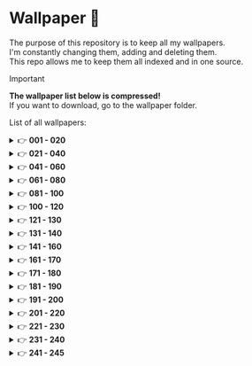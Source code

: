 # Wallpaper 🎨

The purpose of this repository is to keep all my wallpapers.<br />I'm constantly changing them, adding and deleting them.<br />This repo allows me to keep them all indexed and in one source.

> [!IMPORTANT]
> **The wallpaper list below is compressed!**<br />
> If you want to download, go to the wallpaper folder.

List of all wallpapers:

<details>
  <summary>&#128073 <b>001 - 020</b></summary><br/>

  <!-- START -->

N°001
![001_wallpaper](https://github.com/simonemargio/Wallpaper/assets/22590804/55d8f1bd-ef0f-4e48-991f-3cc6acb90ce1)
N°002
![002_wallpaper](https://github.com/simonemargio/Wallpaper/assets/22590804/031c2e05-3051-4fc9-9815-072b398bde55)
N°003
![003_wallpaper](https://github.com/simonemargio/Wallpaper/assets/22590804/b76ca13b-73d1-4b6f-ab59-801ee638caec)
N°004
![004_wallpaper](https://github.com/simonemargio/Wallpaper/assets/22590804/2d5cd822-ec45-44d2-a5f6-893cffcae092)
N°005
![005_wallpaper](https://github.com/simonemargio/Wallpaper/assets/22590804/79a6c3be-c5ee-498d-8427-1c0061699890)
N°006
![006_wallpaper](https://github.com/simonemargio/Wallpaper/assets/22590804/6aefcbeb-f666-401f-b73f-10d653ac6817)
N°007
![007_wallpaper](https://github.com/simonemargio/Wallpaper/assets/22590804/d48c516e-e4fe-4874-a801-adf215fa147f)
N°008
![008_wallpaper](https://github.com/simonemargio/Wallpaper/assets/22590804/d39c4a27-0527-40ef-80f0-23ecfe1e9699)
N°009
![009_wallpaper](https://github.com/simonemargio/Wallpaper/assets/22590804/13f13804-b921-4434-ab0b-618077c6672c)
N°010
![010_wallpaper](https://github.com/simonemargio/Wallpaper/assets/22590804/8ca2dce6-d288-4031-b160-70702ca0b48f)
N°011
![011_wallpaper](https://github.com/simonemargio/Wallpaper/assets/22590804/286f9955-df8c-4547-a089-a4804dedcd6d)
N°012
![012_wallpaper](https://github.com/simonemargio/Wallpaper/assets/22590804/9926b81d-802f-4f23-a0c2-4151051b887f)
N°013
![013_wallpaper](https://github.com/simonemargio/Wallpaper/assets/22590804/1427760e-e611-46eb-b15f-d822165470b2)
N°014
![014_wallpaper](https://github.com/simonemargio/Wallpaper/assets/22590804/af1bd7f6-7a33-4215-94ea-dd7693ce22ff)
N°015
![015_wallpaper](https://github.com/simonemargio/Wallpaper/assets/22590804/041aed32-0259-455f-abf3-d18b73319cca)
N°016
![016_wallpaper](https://github.com/simonemargio/Wallpaper/assets/22590804/a2558057-0e97-441e-9b08-cb9171c270cf)
N°017
![017_wallpaper](https://github.com/simonemargio/Wallpaper/assets/22590804/24c69fcd-d568-4a5d-937d-d922f17786c2)
N°018
![018_wallpaper](https://github.com/simonemargio/Wallpaper/assets/22590804/c1c33c8c-127d-4072-9b67-8d493a295b84)
N°019
![019_wallpaper](https://github.com/simonemargio/Wallpaper/assets/22590804/93d7d3f1-2aa0-48b5-8add-c073616296df)
N°020
![020_wallpaper](https://github.com/simonemargio/Wallpaper/assets/22590804/232c3da1-4b22-4951-9ffe-34b37952404d)

  <!-- END -->
</details>

<details>
  <summary>&#128073 <b>021 - 040</b></summary><br/>

  <!-- START -->

N°021
![021_wallpaper](https://github.com/simonemargio/Wallpaper/assets/22590804/f060c4ab-470d-49a7-b7be-3669a903c266)
N°022
![022_wallpaper](https://github.com/simonemargio/Wallpaper/assets/22590804/4e10e9db-8a07-4259-a368-ee97f6447a25)
N°023
![023_wallpaper](https://github.com/simonemargio/Wallpaper/assets/22590804/5e7d74ec-9f48-4055-9106-b6d3449a530b)
N°024
![024_wallpaper](https://github.com/simonemargio/Wallpaper/assets/22590804/b6246796-fa47-4f79-975d-79a145ce7081)
N°025
![025_wallpaper](https://github.com/simonemargio/Wallpaper/assets/22590804/4b303369-9d81-468b-80dc-a0659fabfcee)
N°026
![026_wallpaper](https://github.com/simonemargio/Wallpaper/assets/22590804/e41beb23-7c11-43b6-a719-5e201781018d)
N°027
![027_wallpaper](https://github.com/simonemargio/Wallpaper/assets/22590804/0b58faf1-a96b-4b74-8dcf-0215457510b1)
N°028
![028_wallpaper](https://github.com/simonemargio/Wallpaper/assets/22590804/9306d46d-5d52-4ac5-8112-f298f879350c)
N°029
![029_wallpaper](https://github.com/simonemargio/Wallpaper/assets/22590804/31307f1e-773e-4d5e-a52e-029ed5301aa9)
N°030
![030_wallpaper](https://github.com/simonemargio/Wallpaper/assets/22590804/dd8a28ef-4c5c-495c-87ee-3531e86a3f12)
N°031
![031_wallpaper](https://github.com/simonemargio/Wallpaper/assets/22590804/55b9d0a8-f24d-465f-bd0d-76236a3450a5)
N°032
![032_wallpaper](https://github.com/simonemargio/Wallpaper/assets/22590804/250e3da1-dadc-4e6e-8fe5-006a30e13b24)
N°033
![033_wallpaper](https://github.com/simonemargio/Wallpaper/assets/22590804/0103a645-0ae7-4b2f-b15f-41195daeefe8)
N°034
![034_wallpaper](https://github.com/simonemargio/Wallpaper/assets/22590804/82da29fc-5cac-4bf5-9978-7e45165cfb82)
N°035
![035_wallpaper](https://github.com/simonemargio/Wallpaper/assets/22590804/e12d7da9-d8ce-4615-a134-5cce9f53ec8f)
N°036
![036_wallpaper](https://github.com/simonemargio/Wallpaper/assets/22590804/598b0b71-dbee-47f5-b2d6-35061158fe55)
N°037
![037_wallpaper](https://github.com/simonemargio/Wallpaper/assets/22590804/228395e1-1f73-4a01-bfae-0a4d531fdd14)
N°038
![038_wallpaper](https://github.com/simonemargio/Wallpaper/assets/22590804/f7fa56e7-028c-4fd5-983d-41a940fb8c21)
N°039
![039_wallpaper](https://github.com/simonemargio/Wallpaper/assets/22590804/7b339f59-5f3b-4442-ba90-684b4131c955)
N°040
![040_wallpaper](https://github.com/simonemargio/Wallpaper/assets/22590804/2243b116-9433-4730-aed1-1fe8282a68b4)

  <!-- END -->
</details>

<details>
  <summary>&#128073 <b>041 - 060</b></summary><br/>

  <!-- START -->

N°041
![041_wallpaper](https://github.com/simonemargio/Wallpaper/assets/22590804/4d242c70-c70b-48aa-aa0a-7d53a9883693)
N°042
![042_wallpaper](https://github.com/simonemargio/Wallpaper/assets/22590804/1ac05a75-62e6-4ed8-b7c9-d42ea2df2c79)
N°043
![043_wallpaper](https://github.com/simonemargio/Wallpaper/assets/22590804/b96baa9d-4e90-461b-ab31-1bf295b2f839)
N°044
![044_wallpaper](https://github.com/simonemargio/Wallpaper/assets/22590804/938ed20e-f700-4d2a-9d75-4e918768eaf9)
N°045
![045_wallpaper](https://github.com/simonemargio/Wallpaper/assets/22590804/7ee205b2-9baf-4e5b-b53d-de7017c3bcee)
N°046
![046_wallpaper](https://github.com/simonemargio/Wallpaper/assets/22590804/6dede694-fd30-4476-b08e-4a0eb8bd5fe6)
N°047
![047_wallpaper](https://github.com/simonemargio/Wallpaper/assets/22590804/9e75a246-c8cd-4aab-867b-8c7cdf8c8cfa)
N°048
![048_wallpaper](https://github.com/simonemargio/Wallpaper/assets/22590804/f4bfdd0c-0d88-431e-84be-2df6f16f4140)
N°049
![049_wallpaper](https://github.com/simonemargio/Wallpaper/assets/22590804/0bb9fe96-7f87-4df3-a6ab-674866b2ca15)
N°050
![050_wallpaper](https://github.com/simonemargio/Wallpaper/assets/22590804/b829121b-e8bd-41f6-a366-1f750090394c)
N°051
![051_wallpaper](https://github.com/simonemargio/Wallpaper/assets/22590804/884a7241-5052-44be-83db-aea3b2e3a899)
N°052
![052_wallpaper](https://github.com/simonemargio/Wallpaper/assets/22590804/e551ed0d-c48f-4ee1-9bc8-44090bb6266a)
N°053
![053_wallpaper](https://github.com/simonemargio/Wallpaper/assets/22590804/5374361e-d6b5-4df3-a3f6-95f62b918453)
N°054
![054_wallpaper](https://github.com/simonemargio/Wallpaper/assets/22590804/8edc0e99-6d25-4697-b822-45d50f29d078)
N°055
![055_wallpaper](https://github.com/simonemargio/Wallpaper/assets/22590804/3e98e665-862a-4afc-93dd-361c2236c35c)
N°056
![056_wallpaper](https://github.com/simonemargio/Wallpaper/assets/22590804/c7baeda8-968d-4b40-bfb0-d5616a7e83d6)
N°057
![057_wallpaper](https://github.com/simonemargio/Wallpaper/assets/22590804/58a64f42-65cd-4a64-83b2-45b29bf186c3)
N°058
![058_wallpaper](https://github.com/simonemargio/Wallpaper/assets/22590804/9e6743f4-1990-4226-92ba-108378da28a4)
N°059
![059_wallpaper](https://github.com/simonemargio/Wallpaper/assets/22590804/16923025-342e-4558-b425-8cd703193391)
N°060
![060_wallpaper](https://github.com/simonemargio/Wallpaper/assets/22590804/815588cc-4fdb-477e-a5b4-b06e8212b8db)

  <!-- END -->
</details>

<details>
  <summary>&#128073 <b>061 - 080</b></summary><br/>

  <!-- START -->

N°061
![061_wallpaper](https://github.com/simonemargio/Wallpaper/assets/22590804/5785adad-48da-406c-ac88-943d9ea3a9ec)
N°062
![062_wallpaper](https://github.com/simonemargio/Wallpaper/assets/22590804/28f4112d-742b-41fd-92ed-0b05428ea7b7)
N°063
![063_wallpaper](https://github.com/simonemargio/Wallpaper/assets/22590804/8135b34b-29bf-448e-a367-ac21251d1895)
N°064
![064_wallpaper](https://github.com/simonemargio/Wallpaper/assets/22590804/2275f598-7f28-45ae-8694-97be678c91e0)
N°065
![065_wallpaper](https://github.com/simonemargio/Wallpaper/assets/22590804/84a89374-c416-4c17-b56e-66a7fa61eecd)
N°066
![066_wallpaper](https://github.com/simonemargio/Wallpaper/assets/22590804/dee7bb1f-7d6b-419f-908d-5500b0556f6a)
N°067
![067_wallpaper](https://github.com/simonemargio/Wallpaper/assets/22590804/e98cb2d7-fde4-4d2d-83e6-cb6a8bd27b61)
N°068
![068_wallpaper](https://github.com/simonemargio/Wallpaper/assets/22590804/cd9c3a05-c4f5-4170-a725-ff7b5b3e8217)
N°069
![069_wallpaper](https://github.com/simonemargio/Wallpaper/assets/22590804/b600bd21-01b8-4ad3-93f6-aceec61c83fe)
N°070
![070_wallpaper](https://github.com/simonemargio/Wallpaper/assets/22590804/b5da5867-7982-418d-ab0b-69e884f8ebf4)
N°071
![071_wallpaper](https://github.com/simonemargio/Wallpaper/assets/22590804/77a629fe-9c89-4fdd-9c34-0e2a06b8143e)
N°072
![072_wallpaper](https://github.com/simonemargio/Wallpaper/assets/22590804/6e4e0e7c-6a39-4fae-a028-b0be96e4c734)
N°073
![073_wallpaper](https://github.com/simonemargio/Wallpaper/assets/22590804/a4d70331-d8f9-4dec-a1cb-70e296180525)
N°074
![074_wallpaper](https://github.com/simonemargio/Wallpaper/assets/22590804/a1a3fc1f-e45c-44bc-a9e0-0ee075f450b4)
N°075
![075_wallpaper](https://github.com/simonemargio/Wallpaper/assets/22590804/9daa980a-e9cb-4db9-9899-e834739621d8)
N°076
![076_wallpaper](https://github.com/simonemargio/Wallpaper/assets/22590804/683bbd14-1272-4356-9b80-a2623814b833)
N°077
![077_wallpaper](https://github.com/simonemargio/Wallpaper/assets/22590804/24575cd9-7964-482f-9acd-9c3fc281ddb2)
N°078
![078_wallpaper](https://github.com/simonemargio/Wallpaper/assets/22590804/376d13c1-63d5-4af0-bd4f-34529291f865)
N°079
![079_wallpaper](https://github.com/simonemargio/Wallpaper/assets/22590804/29028e16-9b6b-41b2-a820-2a1fd693a49e)
N°080
![080_wallpaper](https://github.com/simonemargio/Wallpaper/assets/22590804/990ee81e-84b1-4002-a053-bab5be284e28)

  <!-- END -->
</details>

<details>
  <summary>&#128073 <b>081 - 100</b></summary><br/>

  <!-- START -->

N°081
![081_wallpaper](https://github.com/simonemargio/Wallpaper/assets/22590804/2bd18b31-9021-48a6-b0ef-3fda9fb9f85a)
N°082
![082_wallpaper](https://github.com/simonemargio/Wallpaper/assets/22590804/8826fd1d-b857-4785-bf3a-bee3cdf46c2a)
N°083
![083_wallpaper](https://github.com/simonemargio/Wallpaper/assets/22590804/28bc8829-f3a9-4d48-91aa-011a1fb4a0e3)
N°084
![084_wallpaper](https://github.com/simonemargio/Wallpaper/assets/22590804/f30f424b-1661-4028-9268-3d3a5f088ec3)
N°085
![085_wallpaper](https://github.com/simonemargio/Wallpaper/assets/22590804/2f83bcc7-0d77-45b8-8842-85dc98781cb9)
N°086
![086_wallpaper](https://github.com/simonemargio/Wallpaper/assets/22590804/233719d2-0995-441e-b23b-e1f1c3d1d609)
N°087
![087_wallpaper](https://github.com/simonemargio/Wallpaper/assets/22590804/d85afd29-dd68-44aa-a48f-4ef6e88cf28c)
N°088
![088_wallpaper](https://github.com/simonemargio/Wallpaper/assets/22590804/82f504b7-7a98-44a1-a630-91a6c31c4ae8)
N°089
![089_wallpaper](https://github.com/simonemargio/Wallpaper/assets/22590804/145e5a42-b367-480b-821c-5beff1c16971)
N°090
![090_wallpaper](https://github.com/simonemargio/Wallpaper/assets/22590804/d4786893-9ae9-4c47-8184-2eb113f95c67)
N°091
![091_wallpaper](https://github.com/simonemargio/Wallpaper/assets/22590804/3bc73303-c102-4534-aaf7-f90b06b7f601)
N°092
![092_wallpaper](https://github.com/simonemargio/Wallpaper/assets/22590804/645e7e9c-15f4-4d89-a907-bbcb9a4b6cc9)
N°093
![093_wallpaper](https://github.com/simonemargio/Wallpaper/assets/22590804/c4c8f039-ab2f-4dfc-a747-cee97f41a06c)
N°094
![094_wallpaper](https://github.com/simonemargio/Wallpaper/assets/22590804/39319afe-520f-4e67-9f44-c9b25f32fd01)
N°095
![095_wallpaper](https://github.com/simonemargio/Wallpaper/assets/22590804/a85c4ace-92cf-488b-890e-0c54b59f55bb)
N°096
![096_wallpaper](https://github.com/simonemargio/Wallpaper/assets/22590804/df850d6c-dfd9-4672-b93d-f97f85d39cd0)
N°097
![097_wallpaper](https://github.com/simonemargio/Wallpaper/assets/22590804/a4a3c77e-c61d-4c41-a14c-6769e794cb55)
N°098
![098_wallpaper](https://github.com/simonemargio/Wallpaper/assets/22590804/f3e51db7-3120-4f2e-83ba-fcc619843776)
N°099
![099_wallpaper](https://github.com/simonemargio/Wallpaper/assets/22590804/1a651bbd-c08b-4d1e-a5f2-2f360dd3d282)
N°100
![100_wallpaper](https://github.com/simonemargio/Wallpaper/assets/22590804/0fec621c-819f-48f2-b16c-2ac9a5169abc)

  <!-- END -->
</details>

<details>
  <summary>&#128073 <b>100 - 120</b></summary><br/>

  <!-- START -->

N°101
![101_wallpaper](https://github.com/simonemargio/Wallpaper/assets/22590804/9cbb6367-c202-4627-9bdc-f6228d8ca3a8)
N°102
![102_wallpaper](https://github.com/simonemargio/Wallpaper/assets/22590804/660a9128-e92f-477a-94fb-fdaca1d86fd9)
N°103
![103_wallpaper](https://github.com/simonemargio/Wallpaper/assets/22590804/e03f6b87-f56c-4e73-bec5-fa6ef72b3960)
N°104
![104_wallpaper](https://github.com/simonemargio/Wallpaper/assets/22590804/882e130b-3871-4164-91fa-c164e5e82331)
N°105
![105_wallpaper](https://github.com/simonemargio/Wallpaper/assets/22590804/830cd510-90ec-4b19-a83f-0f8965c4252b)
N°106
![106_wallpaper](https://github.com/simonemargio/Wallpaper/assets/22590804/fc297429-c62d-45ee-b970-a002c4972075)
N°107
![107_wallpaper](https://github.com/simonemargio/Wallpaper/assets/22590804/3d515351-9d76-4f97-9dc0-e0c10dbc4e90)
N°108
![108_wallpaper](https://github.com/simonemargio/Wallpaper/assets/22590804/15922899-5f45-4fee-9e89-9a1c8a44e399)
N°109
![109_wallpaper](https://github.com/simonemargio/Wallpaper/assets/22590804/d04e460e-011a-40e9-b693-f1fdeac0b565)
N°110
![110_wallpaper](https://github.com/simonemargio/Wallpaper/assets/22590804/3fb7a514-e431-4d42-b2f0-a786007107a6)
N°111
![111_wallpaper](https://github.com/simonemargio/Wallpaper/assets/22590804/f6c2bc3a-dbc3-4ab2-ad9b-0d7d521201af)
N°112
![112_wallpaper](https://github.com/simonemargio/Wallpaper/assets/22590804/33ed69e0-f331-49b1-a5f4-66bb34492e7e)
N°113
![113_wallpaper](https://github.com/simonemargio/Wallpaper/assets/22590804/66d48500-9c12-481f-8670-9a948be2a853)
N°114
![114_wallpaper](https://github.com/simonemargio/Wallpaper/assets/22590804/5d163973-4e02-48bd-a526-6252514633a1)
N°115
![115_wallpaper](https://github.com/simonemargio/Wallpaper/assets/22590804/a1b4a911-677c-495e-a490-a135733b85f3)
N°116
![116_wallpaper](https://github.com/simonemargio/Wallpaper/assets/22590804/dc22e9b7-024f-4850-9875-44db4a44e219)
N°117
![117_wallpaper](https://github.com/simonemargio/Wallpaper/assets/22590804/7c6cf97b-9618-452c-9052-32c4e6140e26)
N°118
![118_wallpaper](https://github.com/simonemargio/Wallpaper/assets/22590804/5a0ef702-199d-461a-ac5d-ae473219758c)
N°119
![119_wallpaper](https://github.com/simonemargio/Wallpaper/assets/22590804/bd72517c-450a-4201-88ca-e8ea6dd0b79a)
N°120
![120_wallpaper](https://github.com/simonemargio/Wallpaper/assets/22590804/8121bdb3-0d93-4e40-9381-64a98c004be8)

  <!-- END -->
</details>

<details>
  <summary>&#128073 <b>121 - 130</b></summary><br/>

  <!-- START -->

N°121
![121_wallpaper](https://github.com/simonemargio/Wallpaper/assets/22590804/d55f35ef-fa1a-4918-bcaf-dba5cae4f3b8)
N°122
![122_wallpaper](https://github.com/simonemargio/Wallpaper/assets/22590804/e581f0a9-9af0-40c3-806a-7b0cfcbe9e3b)
N°123
![123_wallpaper](https://github.com/simonemargio/Wallpaper/assets/22590804/411b4d5b-adb6-46fe-9852-32541a220ae7)
N°124
![124_wallpaper](https://github.com/simonemargio/Wallpaper/assets/22590804/a031ae8c-1667-4d2a-b9e5-83b3386aef73)
N°125
![125_wallpaper](https://github.com/simonemargio/Wallpaper/assets/22590804/f5e7d8fd-4091-448a-814e-d58bef202653)
N°126
![126_wallpaper](https://github.com/simonemargio/Wallpaper/assets/22590804/5dad5530-379a-447a-92aa-14b24066cca3)
N°127
![127_wallpaper](https://github.com/simonemargio/Wallpaper/assets/22590804/b210a0c9-5847-4558-a36c-b68e2ef52e4d)
N°128
![128_wallpaper](https://github.com/simonemargio/Wallpaper/assets/22590804/ad947768-36ad-4cd3-bee2-194914e44446)
N°129
![129_wallpaper](https://github.com/simonemargio/Wallpaper/assets/22590804/ca5b7ea3-fbb1-4bee-92ab-9eeda3453371)
N°130
![130_wallpaper](https://github.com/simonemargio/Wallpaper/assets/22590804/85246d84-d29b-4693-8695-4a0153b8337a)

  <!-- END -->
</details>

<details>
  <summary>&#128073 <b>131 - 140</b></summary><br/>

  <!-- START -->

N°131
![131_wallpaper](https://github.com/simonemargio/Wallpaper/assets/22590804/31748aae-386b-408d-b092-c1586fc503d9)
N°132
![132_wallpaper](https://github.com/simonemargio/Wallpaper/assets/22590804/c45d40a1-2e1e-4f03-9efc-be511afbb677)
N°133
![133_wallpaper](https://github.com/simonemargio/Wallpaper/assets/22590804/045edb93-2040-4875-b300-3636e8e05af5)
N°134
![134_wallpaper](https://github.com/simonemargio/Wallpaper/assets/22590804/2d9da9f9-13a6-41b9-95ce-fccb9730bb07)
N°135
![135_wallpaper](https://github.com/simonemargio/Wallpaper/assets/22590804/1c73e465-fbbf-4462-8a9f-17a2a2c9a0ab)
N°136
![136_wallpaper](https://github.com/simonemargio/Wallpaper/assets/22590804/3ea694dc-52d1-4f70-ab7c-4bfe7e7f578a)
N°137
![137_wallpaper](https://github.com/simonemargio/Wallpaper/assets/22590804/dcf3dbe9-cf17-4cee-afe5-8df6f1f9c6f5)
N°138
![138_wallpaper](https://github.com/simonemargio/Wallpaper/assets/22590804/d2c5d2ef-e100-466c-bc92-ec032e38e9b4)
N°139
![139_wallpaper](https://github.com/simonemargio/Wallpaper/assets/22590804/bad9336d-e895-4c2a-8ca8-ccba9bf8ebf8)
N°140
![140_wallpaper](https://github.com/simonemargio/Wallpaper/assets/22590804/8ee1086d-1ca6-43d0-9c7f-f5f6cc2e4a50)

  <!-- END -->
</details>

<details>
  <summary>&#128073 <b>141 - 160</b></summary><br/>

  <!-- START -->

N°141
![141_wallpaper](https://github.com/simonemargio/Wallpaper/assets/22590804/9c8a8bb0-1950-4964-8aba-e65c9a3ba40e)
N°142
![142_wallpaper](https://github.com/simonemargio/Wallpaper/assets/22590804/04f35395-936b-4136-a270-a46c6c2aa316)
N°143
![143_wallpaper](https://github.com/simonemargio/Wallpaper/assets/22590804/99fd9002-e670-4f65-998d-595c91e6017b)
N°144
![144_wallpaper](https://github.com/simonemargio/Wallpaper/assets/22590804/f5bd199a-655c-470b-bf91-f6cc17745d51)
N°145
![145_wallpaper](https://github.com/simonemargio/Wallpaper/assets/22590804/597f1ce1-495c-42b4-a6a2-87c354af862e)
N°146
![146_wallpaper](https://github.com/simonemargio/Wallpaper/assets/22590804/d3ffaa00-8166-41b4-92bb-22743150b8a5)
N°147
![147_wallpaper](https://github.com/simonemargio/Wallpaper/assets/22590804/ed29d1ec-c76d-4cad-926f-70826c2cadcb)
N°148
![148_wallpaper](https://github.com/simonemargio/Wallpaper/assets/22590804/ff28c819-31d2-46e6-a2c0-737114557fc1)
N°149
![149_wallpaper](https://github.com/simonemargio/Wallpaper/assets/22590804/8fd0b77b-3cc6-452f-8685-dd9313a11c44)
N°150
![150_wallpaper](https://github.com/simonemargio/Wallpaper/assets/22590804/0d4c3dda-b930-4d8b-9370-a97ec2d3ed7a)
N°151
![151_wallpaper](https://github.com/simonemargio/Wallpaper/assets/22590804/f394a98d-0023-4623-b058-3273d3c02122)
N°152
![152_wallpaper](https://github.com/simonemargio/Wallpaper/assets/22590804/d35b1111-7bb8-4c5b-a997-13d1b2570147)
N°153
![153_wallpaper](https://github.com/simonemargio/Wallpaper/assets/22590804/957a5e6a-a7a6-4024-b4b7-b6afb141351d)
N°154
![154_wallpaper](https://github.com/simonemargio/Wallpaper/assets/22590804/b855ab1f-4ba0-4a38-b9de-02af535bba50)
N°155
![155_wallpaper](https://github.com/simonemargio/Wallpaper/assets/22590804/84fe386a-8da8-4705-acd5-f1be5ff74436)
N°156
![156_wallpaper](https://github.com/simonemargio/Wallpaper/assets/22590804/87a163ed-990b-47c3-9dce-348edf669357)
N°157
![157_wallpaper](https://github.com/simonemargio/Wallpaper/assets/22590804/b4df401a-d8a4-4164-a720-a8900b2bab14)
N°158
![158_wallpaper](https://github.com/simonemargio/Wallpaper/assets/22590804/2009ff38-b83e-42ed-b681-67a35ee28194)
N°159
![159_wallpaper](https://github.com/simonemargio/Wallpaper/assets/22590804/583a6d19-5ea3-4c32-8de2-db8585a0c30d)
N°160
![160_wallpaper](https://github.com/simonemargio/Wallpaper/assets/22590804/66fae110-f8be-4464-916c-4ba3c2ad17f5)

  <!-- END -->
</details>

<details>
  <summary>&#128073 <b>161 - 170</b></summary><br/>

N°161
![161_wallpaper](https://github.com/simonemargio/Wallpaper/assets/22590804/f8b4ac7d-c7d4-4f3a-bd93-d39aaae0cae4)
N°162
![162_wallpaper](https://github.com/simonemargio/Wallpaper/assets/22590804/5e708a54-1cac-4a28-926b-6808fd1934d1)
N°163
![163_wallpaper](https://github.com/simonemargio/Wallpaper/assets/22590804/4123dfe6-6793-469d-8763-2161c5ccaa39)
N°164
![164_wallpaper](https://github.com/simonemargio/Wallpaper/assets/22590804/816f7bfa-ab49-4cf5-86ce-a97bc55b8e38)
N°165
![165_wallpaper](https://github.com/simonemargio/Wallpaper/assets/22590804/90869dcf-5c4c-45ae-88cd-5403bb99c952)
N°166
![166_wallpaper](https://github.com/simonemargio/Wallpaper/assets/22590804/cdd8b5b5-1292-436b-8c1b-65eebd67a1e9)
N°167
![167_wallpaper](https://github.com/simonemargio/Wallpaper/assets/22590804/14673332-71fd-475e-8ccc-c0a3c3a148ad)
N°168
![168_wallpaper](https://github.com/simonemargio/Wallpaper/assets/22590804/4904d147-1643-45c8-bbb6-5bf494d23595)
N°169
![169_wallpaper](https://github.com/simonemargio/Wallpaper/assets/22590804/3c8262b6-3be0-41b2-b73b-5db7d0dc38f0)
N°170
![170_wallpaper](https://github.com/simonemargio/Wallpaper/assets/22590804/800dde85-85ed-4e99-bbf8-a61e1e7a9620)

  <!-- END -->
</details>

<details>
  <summary>&#128073 <b>171 - 180</b></summary><br/>

N°171
![171_wallpaper](https://github.com/simonemargio/Wallpaper/assets/22590804/3f80798f-bb85-457c-a53e-feb7ee80817a)
N°172
![172_wallpaper](https://github.com/simonemargio/Wallpaper/assets/22590804/066f6510-b50b-4404-bf99-f3aceed6a1da)
N°173
![173_wallpaper](https://github.com/simonemargio/Wallpaper/assets/22590804/1107e665-d3b3-42f5-b331-bec8a172d914)
N°174
![174_wallpaper](https://github.com/simonemargio/Wallpaper/assets/22590804/af0f92fe-a93d-4c83-9eb8-2d001b1fafaa)
N°175
![175_wallpaper](https://github.com/simonemargio/Wallpaper/assets/22590804/c91ff293-03cf-476b-b97f-562b69aff4f2)
N°176
![176_wallpaper](https://github.com/simonemargio/Wallpaper/assets/22590804/6ca6fd85-2730-4486-a2e8-bfa62af6ad5c)
N°177
![177_wallpaper](https://github.com/simonemargio/Wallpaper/assets/22590804/1335b34f-bd93-49ad-ae99-8c2369e95541)
N°178
![178_wallpaper](https://github.com/simonemargio/Wallpaper/assets/22590804/fbe61df6-97f9-4763-89a0-61a9f1ac3cd8)
N°179
![179_wallpaper](https://github.com/simonemargio/Wallpaper/assets/22590804/2e11a911-cd2d-4e66-9be3-a70b0891e549)
N°180
![180_wallpaper](https://github.com/simonemargio/Wallpaper/assets/22590804/69784938-483e-428f-b981-defa0c27b50f)

  <!-- END -->
</details>

<details>
  <summary>&#128073 <b>181 - 190</b></summary><br/>

N°181
![181_wallpaper](https://github.com/simonemargio/Wallpaper/assets/22590804/a3e3d3c9-0fde-4853-9d4b-308467d8d571)
N°182
![182_wallpaper](https://github.com/simonemargio/Wallpaper/assets/22590804/e22155a4-858a-4739-a931-d0b2429f5998)
N°183
![183_wallpaper](https://github.com/simonemargio/Wallpaper/assets/22590804/2a6017b5-fe7b-4485-a3ec-d98b0b902349)
N°184
![184_wallpaper](https://github.com/simonemargio/Wallpaper/assets/22590804/ac73812d-0b75-4b93-bff2-0027f4354b09)
N°185
![185_wallpaper](https://github.com/simonemargio/Wallpaper/assets/22590804/21809661-864b-4ac8-9475-274927ea1cb9)
N°186
![186_wallpaper](https://github.com/simonemargio/Wallpaper/assets/22590804/251e855e-2661-4391-bfaf-e4e975fbb8a8)
N°187
![187_wallpaper](https://github.com/simonemargio/Wallpaper/assets/22590804/dfe68033-90d5-47cb-94b5-82c4c35ded07)
N°188
![188_wallpaper](https://github.com/simonemargio/Wallpaper/assets/22590804/a230ad91-c5e9-4a65-93e8-42f5d334b9b5)
N°189
![189_wallpaper](https://github.com/simonemargio/Wallpaper/assets/22590804/b4e8a334-d846-43e7-9b3e-e28eca8c8380)
N°190
![190_wallpaper](https://github.com/simonemargio/Wallpaper/assets/22590804/6ff9d8ed-74e7-418b-9974-f884e2d2002c)

  <!-- END -->
</details>

<details>
  <summary>&#128073 <b>191 - 200</b></summary><br/>

N°191
![191_wallpaper](https://github.com/simonemargio/Wallpaper/assets/22590804/a79c82dc-f805-4851-8354-815de38879cf)
N°192
![192_wallpaper](https://github.com/simonemargio/Wallpaper/assets/22590804/59cc7a53-54b6-4477-bf92-eb6dfe798e41)
N°193
![193_wallpaper](https://github.com/simonemargio/Wallpaper/assets/22590804/3286d0f9-65d3-49b6-b1d7-33c26f84331b)
N°194
![194_wallpaper](https://github.com/simonemargio/Wallpaper/assets/22590804/ce6e4901-5291-486b-8a11-a8005ddd695c)
N°195
![195_wallpaper](https://github.com/simonemargio/Wallpaper/assets/22590804/4c92c456-865c-4cdf-8059-2e21df2e85ed)
N°196
![196_wallpaper](https://github.com/simonemargio/Wallpaper/assets/22590804/5f923d8c-85a8-4569-8783-26ece3de84f6)
N°197
![197_wallpaper](https://github.com/simonemargio/Wallpaper/assets/22590804/82eff471-9dd9-4bbe-b093-fa739a99c87d)

N°198

N°199
![199_wallpaper](https://github.com/simonemargio/Wallpaper/assets/22590804/dfd93f52-d8bc-4742-9582-9690f5fb43c7)

N°200
![200_wallpaper](https://github.com/simonemargio/Wallpaper/assets/22590804/4b9a6387-65b4-4342-bf78-eda1a409e0b1)

  <!-- END -->
</details>

<details>
  <summary>&#128073 <b>201 - 220</b></summary><br/>

N°201
![201_wallpaper](https://github.com/simonemargio/Wallpaper/assets/22590804/d533b330-aaf9-4e5a-bf3d-bc7f667da109)

N°202
![202_wallpaper](https://github.com/simonemargio/Wallpaper/assets/22590804/d738ed55-ae21-45ea-ae28-d15c0d161241)

N°203
![203_wallpaper](https://github.com/simonemargio/Wallpaper/assets/22590804/b30c0bdc-ad07-44e6-a96c-39e24ee2fe95)

N°204
![204_wallpaper](https://github.com/simonemargio/Wallpaper/assets/22590804/b6f4d84b-f7fc-46a9-a8a6-14d4dfcf6fc5)

N°205
![205_wallpaper](https://github.com/simonemargio/Wallpaper/assets/22590804/47e4ed7d-d8a6-4fbd-887b-ea019507648a)

N°206
![206_wallpaper](https://github.com/simonemargio/Wallpaper/assets/22590804/2334dad9-e40b-472d-856b-57294461a954)

N°207
![207_wallpaper](https://github.com/simonemargio/Wallpaper/assets/22590804/c64cdc55-60d8-4c7d-bd2a-48f86119c2ee)

N°208
![208_wallpaper](https://github.com/simonemargio/Wallpaper/assets/22590804/fae625ce-e29a-4c74-8a99-5d5c53311733)

N°209
![209_wallpaper](https://github.com/simonemargio/Wallpaper/assets/22590804/fc4fce64-4898-40cb-be1f-10ee01aece4e)

N°210
![210_wallpaper](https://github.com/simonemargio/Wallpaper/assets/22590804/3d4ab352-586a-4abc-af16-0365f574a443)

N°211
![211_wallpaper](https://github.com/simonemargio/Wallpaper/assets/22590804/4206dd85-f0d6-4657-83c2-d484944994ba)

N°212
![212_wallpaper](https://github.com/user-attachments/assets/e7d8885d-7d19-405d-9dbe-7d074789f16e)

N°213
![213_wallpaper](https://github.com/user-attachments/assets/96f28d65-85a9-4e83-b70c-f109be4feb88)

N°214
![214_wallpaper](https://github.com/user-attachments/assets/abca76ad-3ae8-46b7-82a6-54214fd08185)

N°215
![215_wallpaper](https://github.com/user-attachments/assets/b667311d-0a52-4644-95ca-bacc746b39e8)

N°216
![216_wallpaper](https://github.com/user-attachments/assets/63592ba0-c0b7-47e2-8e4b-e83e2688e43c)

N°217
![218_wallpaper](https://github.com/user-attachments/assets/d075c2c4-e932-4231-8c83-6cd1078b7889)

N°218
![217_wallpaper](https://github.com/user-attachments/assets/4ca2627b-dae5-4b93-be6d-96511c906319)

N°219
![219_wallpaper](https://github.com/user-attachments/assets/bfeafd5c-8667-41ef-ab45-73e9cd9e8289)

N°220
![220_wallpaper](https://github.com/user-attachments/assets/60c4d4fb-26ce-4786-a599-796c4fdd3d75)


  <!-- END -->
</details>

<details>
  <summary>&#128073 <b>221 - 230</b></summary><br/>

N°221
![221_wallpaper](https://github.com/user-attachments/assets/4f32999d-f33f-4ac8-8467-ade3f1eb60e0)

N°222
![222_wallpaper](https://github.com/user-attachments/assets/985a3280-9b86-4f79-bef2-0e637dbc64db)

N°223
![223_wallpaper](https://github.com/user-attachments/assets/8330c407-d0cb-43ee-afdc-2534eb916f8f)

N°224
![224_wallpaper](https://github.com/user-attachments/assets/481cbfbf-dd0c-49cb-937b-bd97904644f5)

N°225
![225_wallpaper](https://github.com/user-attachments/assets/84df998e-4b23-4bff-85c8-ab05418a30af)

N°226
![226_wallpaper](https://github.com/user-attachments/assets/eab90bb7-46a6-4be9-8b5a-f38eb757718f)

N°227
![227_wallpaper](https://github.com/user-attachments/assets/629a5834-80b2-486b-b8e5-89c50e7e83cb)

N°228
![228_wallpaper](https://github.com/user-attachments/assets/eb27148e-d9b5-4aaa-a7e9-adb32ea66e70)

N°229
![229_wallpaper](https://github.com/user-attachments/assets/d3ea8df8-9e21-4087-80d4-7acab7ca0415)

N°230
![230_wallpaper](https://github.com/user-attachments/assets/c4709df3-ed78-42ca-8e00-d8ca8a935b95)

  <!-- END -->
</details>



<details>
  <summary>&#128073 <b>231 - 240</b></summary><br/>

N°231
![231_wallpaper](https://github.com/user-attachments/assets/80135217-ab0c-4f36-bdbc-9ab5a2d1bea4)

N°232
![232_wallpaper](https://github.com/user-attachments/assets/fab4a114-02f0-4c2a-a1e4-41f5200c06ff)

N°233
![233_wallpaper](https://github.com/user-attachments/assets/7cff8b98-d3ad-4d47-862b-d60584229712)

N°234
![234_wallpaper](https://github.com/user-attachments/assets/4a4b9d9f-2ab2-4080-bc74-dee4333f82c2)

N°235
![235_wallpaper](https://github.com/user-attachments/assets/a803abbc-30f6-468c-afc5-6c61a2cab79c)

N°236
![236_wallpaper](https://github.com/user-attachments/assets/51b56ead-d16f-42ab-8f41-c4e279524583)

N°237
![237_wallpaper](https://github.com/user-attachments/assets/52451fa9-d732-409e-b883-d1acad5d1431)

N°238
![238_wallpaper](https://github.com/user-attachments/assets/7c485aff-9921-45b0-9f47-c2ac0617671a)

N°239
![239_wallpaper](https://github.com/user-attachments/assets/23183bc9-3d9d-4e33-8d8c-17946c5cd6e7)

N°240
![240_wallpaper](https://github.com/user-attachments/assets/f6d84779-6dab-4165-80a5-f7cbbee134b3)
  <!-- END -->
</details>


<details>
  <summary>&#128073 <b>241 - 245</b></summary><br/>

N°241
![241_wallpaper](https://github.com/user-attachments/assets/eb0e67fa-7022-4804-a6b2-2a760a51071f)

N°242
![242_wallpaper](https://github.com/user-attachments/assets/c4ed7b60-f1e8-4ed9-b8b0-d7f30ef2b233)

N°243
![243_wallpaper](https://github.com/user-attachments/assets/f6224524-14f4-4889-9a15-db317b5b012f)

N°244
![244_wallpaper](https://github.com/user-attachments/assets/c8081d25-89fe-40f8-9111-f6e9bb0a1523)

N°245
![245_wallpaper](https://github.com/user-attachments/assets/d2498255-ceb6-47d4-9087-7c3365bd544b)
  <!-- END -->
</details>